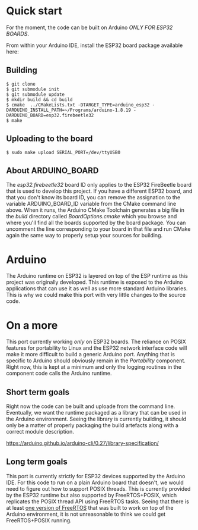 # Quick start

For the moment, the code can be built on Arduino *ONLY FOR ESP32
BOARDS*.

From within your Arduino IDE, install the ESP32 board package available here:

## Building

    $ git clone
    $ git submodule init
    $ git submodule update
    $ mkdir build && cd build
    $ cmake  ../CMakeLists.txt -DTARGET_TYPE=arduino_esp32 -DARDUINO_INSTALL_PATH=~/Programs/arduino-1.8.19 -DARDUINO_BOARD=esp32.firebeetle32
    $ make

## Uploading to the board

    $ sudo make upload SERIAL_PORT=/dev/ttyUSB0

## About ARDUINO\_BOARD

The _esp32.firebeetle32_ board ID only applies to the ESP32 FireBeetle
board that is used to develop this project. If you have a different
ESP32 board, and that you don't know its board ID, you can remove the
assignation to the variable ARDUINO\_BOARD\_ID variable from the CMake
command line above. When it runs, the Arduino CMake Toolchain
generates a big file in the _build_ directory called
_BoardOptions.cmake_ which you browse and where you'll find all the
boards supported by the board package. You can uncomment the line
corresponding to your board in that file and run CMake again the same
way to properly setup your sources for building.

# Arduino

The Arduino runtime on ESP32 is layered on top of the ESP runtime as
this project was originally developed. This runtime is exposed to the
Arduino applications that can use it as well as use more standard
Arduino libraries. This is why we could make this port with very
little changes to the source code.

# On a more 

This port currently working *only* on ESP32 boards. The reliance on
POSIX features for portability to Linux and the ESP32 network
interface code will make it more difficult to build a generic Arduino
port. Anything that is specific to Arduino should obviously remain in
the *Portability* component. Right now, this is kept at a minimum and
only the logging routines in the component code calls the Arduino
runtime.

## Short term goals

Right now the code can be built and uploade from the command
line. Eventually, we want the runtime packaged as a library that can
be used in the Arduino environment. Seeing the library is currently
building, it should only be a matter of properly packaging the build
artefacts along with a correct module description.

https://arduino.github.io/arduino-cli/0.27/library-specification/

## Long term goals

This port is currently strictly for ESP32 devices supported by the
Arduino IDE. For this code to run on a plain Arduino board that
doesn't, we would need to figure out how to support POSIX
threads. This is currently provided by the ESP32 runtime but also
supported by FreeRTOS+POSIX, which replicates the POSIX thread API
using FreeRTOS tasks. Seeing that there is at least [one version of
FreeRTOS](https://github.com/feilipu/Arduino_FreeRTOS_Library/tree/master/src)
that was built to work on top of the Arduino environment, it is not
unreasonable to think we could get FreeRTOS+POSIX running.


